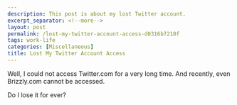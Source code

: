 ```yaml
---
description: This post is about my lost Twitter account.
excerpt_separator: <!--more-->
layout: post
permalink: /lost-my-twitter-account-access-d0316b7210f
tags: work-life
categories: [Miscellaneous]
title: Lost My Twitter Account Access
---
```

Well, I could not access Twitter.com for a very long time. And recently, even Brizzly.com cannot be accessed.

Do I lose it for ever?
<!--more-->